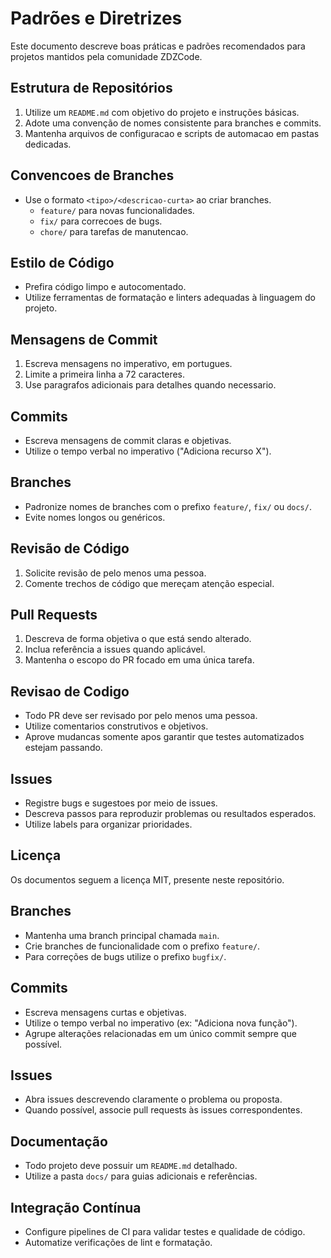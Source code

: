 # Padrões e Diretrizes

Este documento descreve boas práticas e padrões recomendados para projetos mantidos pela comunidade ZDZCode.

## Estrutura de Repositórios

1. Utilize um `README.md` com objetivo do projeto e instruções básicas.
2. Adote uma convenção de nomes consistente para branches e commits.
3. Mantenha arquivos de configuracao e scripts de automacao em pastas dedicadas.

## Convencoes de Branches

- Use o formato `<tipo>/<descricao-curta>` ao criar branches.
  - `feature/` para novas funcionalidades.
  - `fix/` para correcoes de bugs.
  - `chore/` para tarefas de manutencao.
## Estilo de Código

- Prefira código limpo e autocomentado.
- Utilize ferramentas de formatação e linters adequadas à linguagem do projeto.
## Mensagens de Commit

1. Escreva mensagens no imperativo, em portugues.
2. Limite a primeira linha a 72 caracteres.
3. Use paragrafos adicionais para detalhes quando necessario.

## Commits

- Escreva mensagens de commit claras e objetivas.
- Utilize o tempo verbal no imperativo ("Adiciona recurso X").

## Branches

- Padronize nomes de branches com o prefixo `feature/`, `fix/` ou `docs/`.
- Evite nomes longos ou genéricos.

## Revisão de Código

1. Solicite revisão de pelo menos uma pessoa.
2. Comente trechos de código que mereçam atenção especial.

## Pull Requests

1. Descreva de forma objetiva o que está sendo alterado.
2. Inclua referência a issues quando aplicável.
3. Mantenha o escopo do PR focado em uma única tarefa.

## Revisao de Codigo

- Todo PR deve ser revisado por pelo menos uma pessoa.
- Utilize comentarios construtivos e objetivos.
- Aprove mudancas somente apos garantir que testes automatizados estejam passando.

## Issues

- Registre bugs e sugestoes por meio de issues.
- Descreva passos para reproduzir problemas ou resultados esperados.
- Utilize labels para organizar prioridades.
## Licença

Os documentos seguem a licença MIT, presente neste repositório.

## Branches

- Mantenha uma branch principal chamada `main`.
- Crie branches de funcionalidade com o prefixo `feature/`.
- Para correções de bugs utilize o prefixo `bugfix/`.

## Commits

- Escreva mensagens curtas e objetivas.
- Utilize o tempo verbal no imperativo (ex: "Adiciona nova função").
- Agrupe alterações relacionadas em um único commit sempre que possível.

## Issues

- Abra issues descrevendo claramente o problema ou proposta.
- Quando possível, associe pull requests às issues correspondentes.

## Documentação

- Todo projeto deve possuir um `README.md` detalhado.
- Utilize a pasta `docs/` para guias adicionais e referências.

## Integração Contínua

- Configure pipelines de CI para validar testes e qualidade de código.
- Automatize verificações de lint e formatação.
